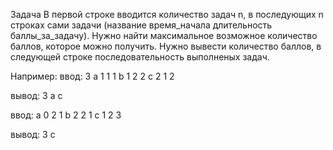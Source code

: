 Задача 
В первой строке вводится количество задач n, в последующих n строках сами задачи (название время_начала длительность баллы_за_задачу).
Нужно найти максимальное возможное количество баллов, которое можно получить. 
Нужно вывести количество баллов, в следующей строке последовательность выполненых задач.

Например:
ввод:
3
a 1 1 1
b 1 2 2
c 2 1 2

вывод:
3
a c

ввод:
a 0 2 1
b 2 2 1
c 1 2 3

вывод:
3
c
